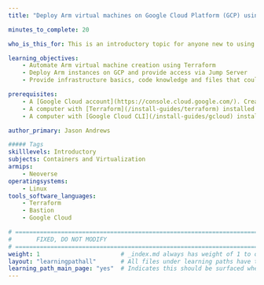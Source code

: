 ```yaml
---
title: "Deploy Arm virtual machines on Google Cloud Platform (GCP) using Terraform"

minutes_to_complete: 20

who_is_this_for: This is an introductory topic for anyone new to using Arm virtual machines in the Google Cloud Platform (GCP)

learning_objectives:
    - Automate Arm virtual machine creation using Terraform
    - Deploy Arm instances on GCP and provide access via Jump Server
    - Provide infrastructure basics, code knowledge and files that could help with future learning paths

prerequisites:
    - A [Google Cloud account](https://console.cloud.google.com/). Create an account if needed.
    - A computer with [Terraform](/install-guides/terraform) installed.
    - A computer with [Google Cloud CLI](/install-guides/gcloud) installed.

author_primary: Jason Andrews

##### Tags
skilllevels: Introductory
subjects: Containers and Virtualization
armips:
    - Neoverse
operatingsystems:
    - Linux
tools_software_languages:
    - Terraform
    - Bastion
    - Google Cloud

# ================================================================================
#       FIXED, DO NOT MODIFY
# ================================================================================
weight: 1                       # _index.md always has weight of 1 to order correctly
layout: "learningpathall"       # All files under learning paths have this same wrapper
learning_path_main_page: "yes"  # Indicates this should be surfaced when looking for related content. Only set for _index.md of learning path content.
---
```

